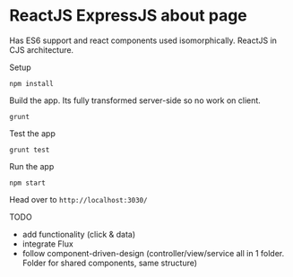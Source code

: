 # ReactJS ExpressJS about page

Has ES6 support and react components used isomorphically. ReactJS in CJS architecture.

Setup

    npm install

Build the app. Its fully transformed server-side so no work on client.

    grunt

Test the app

    grunt test

Run the app

    npm start

Head over to `http://localhost:3030/`

TODO
- add functionality (click & data)
- integrate Flux
- follow component-driven-design (controller/view/service all in 1 folder. Folder for shared components, same structure)
